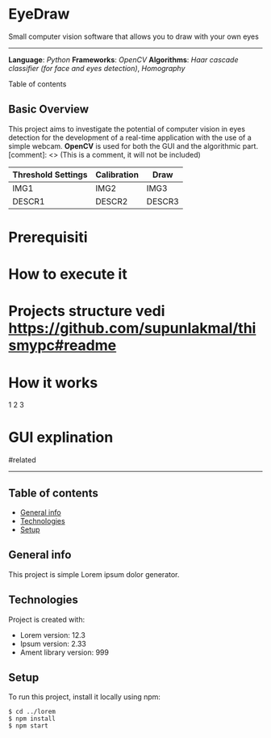 # EyeDraw

Small computer vision software that allows you to draw with your own eyes

***

**Language**: *Python*
**Frameworks**: *OpenCV*
**Algorithms**: *Haar cascade classifier (for face and eyes detection)*, *Homography*

Table of contents

## Basic Overview

This project aims to investigate the potential of computer vision in eyes detection for the development of a real-time application with the use of a simple webcam. **OpenCV** is used for both the GUI and the algorithmic part. [comment]: <> (This is a comment, it will not be included)

| Threshold Settings | Calibration | Draw   |
| ------------------ | ----------- | ------ |
| IMG1               | IMG2        | IMG3   |
| DESCR1             | DESCR2      | DESCR3 |

# Prerequisiti

# How to execute it

# Projects structure vedi https://github.com/supunlakmal/thismypc#readme



# How it works

1 
2
3

# GUI explination

#related

-------------

## Table of contents

* [General info](#general-info)
* [Technologies](#technologies)
* [Setup](#setup)

## General info

This project is simple Lorem ipsum dolor generator.
	

## Technologies

Project is created with:

* Lorem version: 12.3
* Ipsum version: 2.33
* Ament library version: 999

## Setup

To run this project, install it locally using npm:

```
$ cd ../lorem
$ npm install
$ npm start
```
